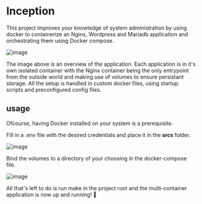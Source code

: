 # Inception
This project improves your knowledge of system administration by using docker to containerize an Nginx, Wordpress and Mariadb application and orchestrating them using Docker compose.

![image](https://github.com/user-attachments/assets/83948cf5-02ff-4021-bc1d-18d4e894304d)

The image above is an overview of the application. 
Each application is in it's own isolated container with the Nginx container being the only entrypoint from the outside world and making use of volumes to ensure persistant storage.
All the setup is handled in custom docker files, using startup scripts and preconfigured config files.

## usage

Ofcourse, having Docker installed on your system is a prerequisite.

Fill in a .env file with the desired credentials and place it in the **srcs** folder.

![image](https://github.com/user-attachments/assets/e37525c8-f41b-4d5a-ae00-b97c927daec6)

Bind the volumes to a directory of your choosing in the docker-compose file.

![image](https://github.com/user-attachments/assets/c3b01896-4d44-4362-b068-bb39015398ce)

All that's left to do is run make in the project root and the multi-container application is now up and running! 🚀
